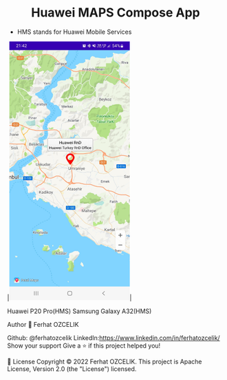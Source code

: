 <h1 align="center">Huawei MAPS Compose App</h1>

<ul>
  <li>HMS stands for Huawei Mobile Services</li>
</ul>

|<img src="Screenshots/hms.jpg" width="280" height="600">|

Huawei P20 Pro(HMS) Samsung Galaxy A32(HMS) 


Author
👤 Ferhat OZCELIK

Github: @ferhatozcelik
LinkedIn:https://www.linkedin.com/in/ferhatozcelik/
Show your support
Give a ⭐️ if this project helped you!

📝 License
Copyright © 2022 Ferhat OZCELIK.
This project is Apache License, Version 2.0 (the "License") licensed.
